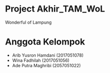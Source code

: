 # Project Akhir_TAM_WoL
 Wonderful of Lampung

# Anggota Kelompok
- Arib Yusron Hamdani (2017051078)
- Wina Fadhilah (2017051056)
- Ade Putra Maghribi (2057051022)
